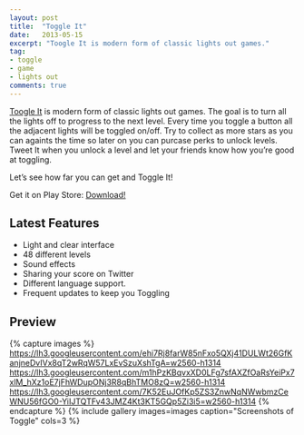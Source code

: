 ```yaml
---
layout: post
title:  "Toggle It"
date:   2013-05-15
excerpt: "Toogle It is modern form of classic lights out games."
tag:
- toggle
- game
- lights out
comments: true
---
```

[Toogle It](https://play.google.com/store/apps/details?id=com.ugurtekbas.togglegame) is modern form of classic lights out games. The goal is to turn all the lights off to progress to the next level. Every time you toggle a button all the adjacent lights will be toggled on/off. Try to collect as more stars as you can againts the time so later on you can purcase perks to unlock levels. Tweet It when you unlock a level and let your friends know how you’re good at toggling.

Let’s see how far you can get and Toggle It!

Get it on Play Store: [Download!](https://play.google.com/store/apps/details?id=com.ugurtekbas.togglegame)

## Latest Features
* Light and clear interface
* 48 different levels
* Sound effects
* Sharing your score on Twitter
* Different language support.
* Frequent updates to keep you Toggling

## Preview

{% capture images %}
	https://lh3.googleusercontent.com/ehi7Rj8farW85nFxo5QXj41DULWt26GfKanjneDvIVx8qT2wRqW57LxEvSzuXshTgA=w2560-h1314
	https://lh3.googleusercontent.com/m1hPzKBqvxXD0LFg7sfAXZfOaRsYeiPx7xlM_hXz1oE7jFhWDupONj3R8qBhTMO8zQ=w2560-h1314
	https://lh3.googleusercontent.com/7K52EuJOfKp5ZS3ZnwNqNWwbmzCeWNU56fGO0-YiIJTQTFv43JMZ4Kt3KT5GQp5Zi3i5=w2560-h1314
{% endcapture %}
{% include gallery images=images caption="Screenshots of Toggle" cols=3 %}
